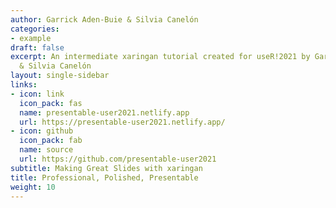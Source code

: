 ```yaml
---
author: Garrick Aden-Buie & Silvia Canelón
categories:
- example
draft: false
excerpt: An intermediate xaringan tutorial created for useR!2021 by Garrick Aden-Buie
  & Silvia Canelón
layout: single-sidebar
links:
- icon: link
  icon_pack: fas
  name: presentable-user2021.netlify.app
  url: https://presentable-user2021.netlify.app/
- icon: github
  icon_pack: fab
  name: source
  url: https://github.com/presentable-user2021
subtitle: Making Great Slides with xaringan
title: Professional, Polished, Presentable
weight: 10
---
```


